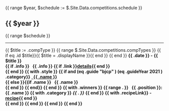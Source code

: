 {{ range $year, $schedule := $.Site.Data.competitions.schedule }}
  <h2>{{ $year }}</h2>
  {{ range $schedule }}
    <hr>
    {{ $title := .compType }}
    {{ range $.Site.Data.competitions.compTypes }}
      {{ if eq .id $title}}{{ $title = .displayName }}{{ end }}
    {{ end }}
    <b>{{ .date }}<b> - {{ $title }}<br>
    {{ if .info }}
    &nbsp;&nbsp;{{ .info }}
    {{ if .link }}<a href="{{ .link }}">details</a>{{ end }}
    <br>
    {{ end }}
    {{ with .style }}
      {{ if and (eq .guide "bjcp" ) (eq .guideYear 2021 ) .category}} 
        <a href="/styles/bjcp/2021/{{.category}}">&nbsp;&nbsp;{{ .name }}</a><br>
        {{ else }}{{if .name }}&nbsp;&nbsp; {{ .name }}<br>{{ end }}
      {{ end}}
    {{ end }}
    {{ with .winners }}
      {{ range . }}
        &nbsp;&nbsp;{{ .position }}: {{ .name }}
        {{ with .category }} <i>{{ . }}</i> {{ end }}
        {{ with .recipeLink}} - <a href="{{ .recipeLink }}">recipe</a>{{ end }}
        <br>
      {{ end }}
    {{ end }}
  {{ end }}
{{ end }}